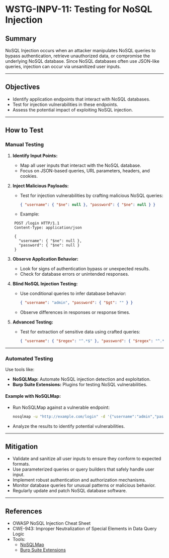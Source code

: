 # WSTG-INPV-11: Testing for NoSQL Injection

## Summary
NoSQL Injection occurs when an attacker manipulates NoSQL queries to bypass authentication, retrieve unauthorized data, or compromise the underlying NoSQL database. Since NoSQL databases often use JSON-like queries, injection can occur via unsanitized user inputs.

---

## Objectives
- Identify application endpoints that interact with NoSQL databases.
- Test for injection vulnerabilities in these endpoints.
- Assess the potential impact of exploiting NoSQL injection.

---

## How to Test

### Manual Testing

1. **Identify Input Points:**
   - Map all user inputs that interact with the NoSQL database.
   - Focus on JSON-based queries, URL parameters, headers, and cookies.

2. **Inject Malicious Payloads:**
   - Test for injection vulnerabilities by crafting malicious NoSQL queries:
     ```json
     { "username": { "$ne": null }, "password": { "$ne": null } }
     ```
   - Example:

 ```http
     POST /login HTTP/1.1
     Content-Type: application/json

     {
       "username": { "$ne": null },
       "password": { "$ne": null }
     }
```     

3. **Observe Application Behavior:**
   - Look for signs of authentication bypass or unexpected results.
   - Check for database errors or unintended responses.

4. **Blind NoSQL Injection Testing:**
   - Use conditional queries to infer database behavior:
     ```json
     { "username": "admin", "password": { "$gt": "" } }
     ```
   - Observe differences in responses or response times.

5. **Advanced Testing:**
   - Test for extraction of sensitive data using crafted queries:
     ```json
     { "username": { "$regex": "^.*$" }, "password": { "$regex": "^.*$" } }
     ```

---

### Automated Testing

Use tools like:
- **NoSQLMap:** Automate NoSQL injection detection and exploitation.
- **Burp Suite Extensions:** Plugins for testing NoSQL vulnerabilities.

#### Example with NoSQLMap:
- Run NoSQLMap against a vulnerable endpoint:
  ```bash
  nosqlmap -u "http://example.com/login" -d '{"username":"admin","password":"123"}'
  ```
- Analyze the results to identify potential vulnerabilities.

---

## Mitigation
- Validate and sanitize all user inputs to ensure they conform to expected formats.
- Use parameterized queries or query builders that safely handle user input.
- Implement robust authentication and authorization mechanisms.
- Monitor database queries for unusual patterns or malicious behavior.
- Regularly update and patch NoSQL database software.

---

## References
- OWASP NoSQL Injection Cheat Sheet
- CWE-943: Improper Neutralization of Special Elements in Data Query Logic
- Tools:
  - [NoSQLMap](https://github.com/codingo/NoSQLMap)
  - [Burp Suite Extensions](https://portswigger.net/bappstore)
